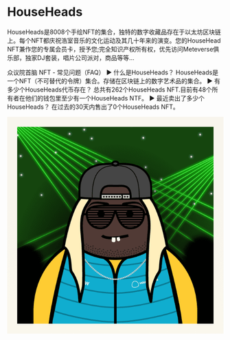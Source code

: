 # HouseHeads

HouseHeads是8008个手绘NFT的集合，独特的数字收藏品存在于以太坊区块链上。每个NFT都庆祝浩室音乐的文化运动及其几十年来的演变。您的HouseHead NFT兼作您的专属会员卡，授予您;完全知识产权所有权，优先访问Meteverse俱乐部，独家DJ套装，唱片公司派对，商品等等...

众议院首脑 NFT - 常见问题（FAQ）
▶ 什么是HouseHeads？
HouseHeads是一个NFT（不可替代的令牌）集合。存储在区块链上的数字艺术品的集合。
▶ 有多少个HouseHeads代币存在？
总共有262个HouseHeads NFT.目前有48个所有者在他们的钱包里至少有一个HouseHeads NTF。
▶ 最近卖出了多少个HouseHeads？
在过去的30天内售出了0个HouseHeads NFT。

![nft](unnamed.png)
